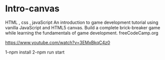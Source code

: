 # Intro-canvas
HTML , css , javaScript 
An introduction to game development tutorial using vanilla JavaScript and HTML5 canvas.
Build a complete brick-breaker game while learning the fundamentals of game development.
freeCodeCamp.org

https://www.youtube.com/watch?v=3EMxBkqC4z0

1-npm install 
2-npm run start 



